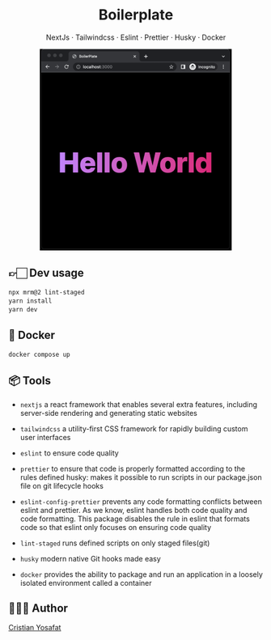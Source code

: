 <h1 align="center"> Boilerplate </h1>

<p align="center">
NextJs · Tailwindcss · Eslint · Prettier · Husky · Docker
</p>

<p align="center">
  <img src="boilerplate.png" width="380" alt="Boilerplate NextJs Tailwindcss Eslint Prettier Husky Docker">
</p>

## 👉🏻 Dev usage

```bash
npx mrm@2 lint-staged
yarn install
yarn dev
```

## 🐋 Docker

```bash
docker compose up
```

## 📦 Tools

- `nextjs` a react framework that enables several extra features, including server-side rendering and generating static websites

- `tailwindcss` a utility-first CSS framework for rapidly building custom user interfaces

- `eslint` to ensure code quality

- `prettier` to ensure that code is properly formatted according to the rules defined
  husky: makes it possible to run scripts in our package.json file on git lifecycle hooks

- `eslint-config-prettier` prevents any code formatting conflicts between eslint and prettier. As we know, eslint handles both code quality and code formatting. This package disables the rule in eslint that formats code so that eslint only focuses on ensuring code quality

- `lint-staged` runs defined scripts on only staged files(git)

- `husky` modern native Git hooks made easy

- `docker` provides the ability to package and run an application in a loosely isolated environment called a container

## 👨🏻‍💻 Author

[Cristian Yosafat](https://github.com/blakepro)
